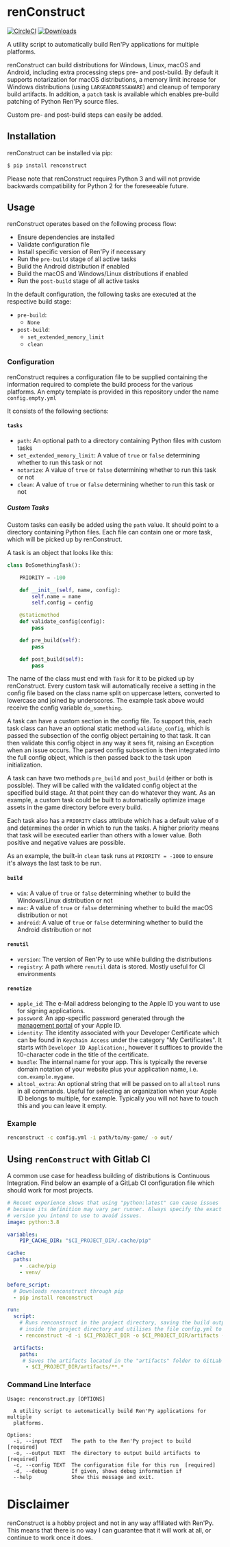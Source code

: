 # renConstruct
[![CircleCI](https://circleci.com/gh/kobaltcore/renconstruct.svg?style=svg)](https://circleci.com/gh/kobaltcore/renconstruct)
[![Downloads](https://pepy.tech/badge/renconstruct)](https://pepy.tech/project/renconstruct)

A utility script to automatically build Ren'Py applications for multiple platforms.

renConstruct can build distributions for Windows, Linux, macOS and Android, including extra processing steps pre- and post-build.
By default it supports notarization for macOS distributions, a memory limit increase for Windows distributions (using `LARGEADDRESSAWARE`) and cleanup of temporary build artifacts. In addition, a `patch` task is available which enables pre-build patching of Python Ren'Py source files.

Custom pre- and post-build steps can easily be added.

## Installation
renConstruct can be installed via pip:
```bash
$ pip install renconstruct
```

Please note that renConstruct requires Python 3 and will not provide backwards compatibility for Python 2 for the foreseeable future.

## Usage
renConstruct operates based on the following process flow:
- Ensure dependencies are installed
- Validate configuration file
- Install specific version of Ren'Py if necessary
- Run the `pre-build` stage of all active tasks
- Build the Android distribution if enabled
- Build the macOS and Windows/Linux distributions if enabled
- Run the `post-build` stage of all active tasks

In the default configuration, the following tasks are executed at the respective build stage:
- `pre-build`:
    + `None`
- `post-build`:
    + `set_extended_memory_limit`
    + `clean`

### Configuration
renConstruct requires a configuration file to be supplied containing the information required to complete the build process for the various platforms. An empty template is provided in this repository under the name `config.empty.yml`

It consists of the following sections:

#### `tasks`
- `path`: An optional path to a directory containing Python files with custom tasks
- `set_extended_memory_limit`: A value of `true` or `false` determining whether to run this task or not
- `notarize`: A value of `true` or `false` determining whether to run this task or not
- `clean`: A value of `true` or `false` determining whether to run this task or not

##### Custom Tasks
Custom tasks can easily be added using the `path` value. It should point to a directory containing Python files.
Each file can contain one or more task, which will be picked up by renConstruct.

A task is an object that looks like this:
```python
class DoSomethingTask():

    PRIORITY = -100

    def __init__(self, name, config):
        self.name = name
        self.config = config

    @staticmethod
    def validate_config(config):
        pass

    def pre_build(self):
        pass

    def post_build(self):
        pass
```

The name of the class must end with `Task` for it to be picked up by renConstruct.
Every custom task will automatically receive a setting in the config file based on the class name split on uppercase letters, converted to lowercase and joined by underscores.
The example task above would receive the config variable `do_something`.

A task can have a custom section in the config file. To support this, each task class can have an optional static method `validate_config`, which is passed the subsection of the config object pertaining to that task. It can then validate this config object in any way it sees fit, raising an Exception when an issue occurs.
The parsed config subsection is then integrated into the full config object, which is then passed back to the task upon initialization.

A task can have two methods `pre_build` and `post_build` (either or both is possible).
They will be called with the validated config object at the specified build stage.
At that point they can do whatever they want. As an example, a custom task could be built to automatically optimize image assets in the game directory before every build.

Each task also has a `PRIORITY` class attribute which has a default value of `0` and determines the order in which to run the tasks. A higher priority means that task will be executed earlier than others with a lower value. Both positive and negative values are possible.

As an example, the built-in `clean` task runs at `PRIORITY = -1000` to ensure it's always the last task to be run.

#### `build`
- `win`: A value of `true` or `false` determining whether to build the Windows/Linux distribution or not
- `mac`: A value of `true` or `false` determining whether to build the macOS distribution or not
- `android`: A value of `true` or `false` determining whether to build the Android distribution or not


#### `renutil`
- `version`: The version of Ren'Py to use while building the distributions
- `registry`: A path where `renutil` data is stored. Mostly useful for CI environments

#### `renotize`
- `apple_id`: The e-Mail address belonging to the Apple ID you want to use for signing applications.
- `password`: An app-specific password generated through the [management portal](https://appleid.apple.com/account/manage) of your Apple ID.
- `identity`: The identity associated with your Developer Certificate which can be found in `Keychain Access` under the category "My Certificates". It starts with `Developer ID Application:`, however it suffices to provide the 10-character code in the title of the certificate.
- `bundle`: The internal name for your app. This is typically the reverse domain notation of your website plus your application name, i.e. `com.example.mygame`.
- `altool_extra`: An optional string that will be passed on to all `altool` runs in all commands. Useful for selecting an organization when your Apple ID belongs to multiple, for example. Typically you will not have to touch this and you can leave it empty.

### Example
```bash
renconstruct -c config.yml -i path/to/my-game/ -o out/
```

## Using `renConstruct` with Gitlab CI
A common use case for headless building of distributions is Continuous Integration.
Find below an example of a GitLab CI configuration file which should work for most projects.

```yaml
# Recent experience shows that using "python:latest" can cause issues
# because its definition may vary per runner. Always specify the exact
# version you intend to use to avoid issues.
image: python:3.8

variables:
    PIP_CACHE_DIR: "$CI_PROJECT_DIR/.cache/pip"

cache:
  paths:
    - .cache/pip
    - venv/

before_script:
  # Downloads renconstruct through pip
  - pip install renconstruct

run:
  script:
    # Runs renconstruct in the project directory, saving the build outputs to a new folder called "artifacts"
    # inside the project directory and utilises the file config.yml to specify reconstruct options.
    - renconstruct -d -i $CI_PROJECT_DIR -o $CI_PROJECT_DIR/artifacts -c $CI_PROJECT_DIR/config.yml

  artifacts:
    paths:
     # Saves the artifacts located in the "artifacts" folder to GitLab
      - $CI_PROJECT_DIR/artifacts/**.*
```

### Command Line Interface
```
Usage: renconstruct.py [OPTIONS]

  A utility script to automatically build Ren'Py applications for multiple
  platforms.

Options:
  -i, --input TEXT   The path to the Ren'Py project to build  [required]
  -o, --output TEXT  The directory to output build artifacts to  [required]
  -c, --config TEXT  The configuration file for this run  [required]
  -d, --debug        If given, shows debug information if
  --help             Show this message and exit.
```

# Disclaimer
renConstruct is a hobby project and not in any way affiliated with Ren'Py. This means that there is no way I can guarantee that it will work at all, or continue to work once it does.
